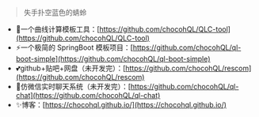 > 失手扑空蓝色的蜻蛉

+ 🚀一个曲线计算模板工具：[https://github.com/chocohQL/QLC-tool](https://github.com/chocohQL/QLC-tool)
+ ⚡一个极简的 SpringBoot 模板项目：[https://github.com/chocohQL/ql-boot-simple](https://github.com/chocohQL/ql-boot-simple)
+ 💕github+贴吧+网盘（未开发完）：[https://github.com/chocohQL/rescom](https://github.com/chocohQL/rescom)
+ 🌿仿微信实时聊天系统（未开发完）：[https://github.com/chocohQL/ql-chat](https://github.com/chocohQL/ql-chat)
+ ✨博客：[https://chocohql.github.io/](https://chocohql.github.io/)
